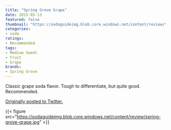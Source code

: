 ```yaml
---
title: "Spring Grove Grape"
date: 2015-05-13
featured: false
thumbnail: "https://sodaguideimg.blob.core.windows.net/content/review/thumbs/spring-grove-grape.jpg"
categories:
- soda
ratings:
- Recommended
tags:
- Medium Sweet
- Fruit
- Grape
brands:
- Spring Grove
---
```


Classic grape soda flavor. Tough to differentiate, but quite good. Recommended.

[Originally posted to Twitter.](https://twitter.com/Cavorter/status/598646954797576193)

{{< figure src="https://sodaguideimg.blob.core.windows.net/content/review/spring-grove-grape.jpg" >}}
